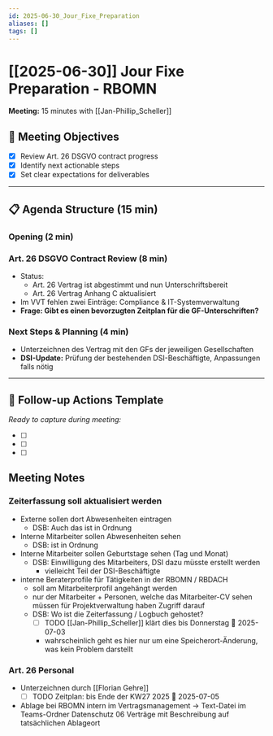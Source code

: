 ```yaml
---
id: 2025-06-30_Jour_Fixe_Preparation
aliases: []
tags: []
---
```


# [[2025-06-30]] Jour Fixe Preparation - RBOMN

**Meeting:** 15 minutes with [[Jan-Phillip_Scheller]]

## 🎯 Meeting Objectives

- [x] Review Art. 26 DSGVO contract progress
- [x] Identify next actionable steps
- [x] Set clear expectations for deliverables

---

## 📋 Agenda Structure (15 min)

### Opening (2 min)

### Art. 26 DSGVO Contract Review (8 min)

- Status:
  - Art. 26 Vertrag ist abgestimmt und nun Unterschriftsbereit
  - Art. 26 Vertrag Anhang C aktualisiert
- Im VVT fehlen zwei Einträge: Compliance & IT-Systemverwaltung
- **Frage: Gibt es einen bevorzugten Zeitplan für die GF-Unterschriften?**

### Next Steps & Planning (4 min)

- Unterzeichnen des Vertrag mit den GFs der jeweiligen Gesellschaften
- **DSI-Update:** Prüfung der bestehenden DSI-Beschäftigte, Anpassungen falls nötig

---

## 📝 Follow-up Actions Template

_Ready to capture during meeting:_

- [ ]
- [ ]
- [ ]

## Meeting Notes

### Zeiterfassung soll aktualisiert werden

- Externe sollen dort Abwesenheiten eintragen
  - DSB: Auch das ist in Ordnung
- Interne Mitarbeiter sollen Abwesenheiten sehen
  - DSB: ist in Ordnung
- Interne Mitarbeiter sollen Geburtstage sehen (Tag und Monat)
  - DSB: Einwilligung des Mitarbeiters, DSI dazu müsste erstellt werden
    - vielleicht Teil der DSI-Beschäftigte
- interne Beraterprofile für Tätigkeiten in der RBOMN / RBDACH
  - soll am Mitarbeiterprofil angehängt werden
  - nur der Mitarbeiter + Personen, welche das Mitarbeiter-CV sehen müssen für Projektverwaltung haben Zugriff darauf
  - DSB: Wo ist die Zeiterfassung / Logbuch gehostet?
    - [ ] TODO [[Jan-Phillip_Scheller]] klärt dies bis Donnerstag 📅 2025-07-03
    - wahrscheinlich geht es hier nur um eine Speicherort-Änderung, was kein Problem darstellt

### Art. 26 Personal

- Unterzeichnen durch [[Florian Gehre]]
  - [ ] TODO Zeitplan: bis Ende der KW27 2025 📅 2025-07-05
- Ablage bei RBOMN intern im Vertragsmanagement -> Text-Datei im Teams-Ordner Datenschutz 06 Verträge mit Beschreibung auf tatsächlichen Ablageort
